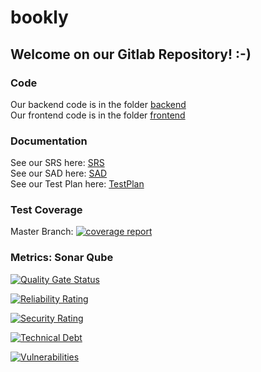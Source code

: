 # bookly
## Welcome on our Gitlab Repository! :-)

### Code
Our backend code is in the folder [backend](backend "backend")\
Our frontend code is in the folder [frontend](frontend "frontend")

### Documentation
See our SRS here: [SRS](SRS.md "SRS.md")\
See our SAD here: [SAD](sad.md "SAD.md")\
See our Test Plan here: [TestPlan](Test_Plan.md "Test_Plan.md")

### Test Coverage
Master Branch:
[![coverage report](https://gitlab.com/project_bookly/bookly/badges/master/coverage.svg)](https://gitlab.com/project_bookly/bookly/-/commits/master)

### Metrics: Sonar Qube

[![Quality Gate Status](http://194.13.81.160:9999/api/project_badges/measure?project=testbookly&metric=alert_status)](http://194.13.81.160:9999/dashboard?id=testbookly)

[![Reliability Rating](http://194.13.81.160:9999/api/project_badges/measure?project=testbookly&metric=reliability_rating)](http://194.13.81.160:9999/dashboard?id=testbookly)

[![Security Rating](http://194.13.81.160:9999/api/project_badges/measure?project=testbookly&metric=security_rating)](http://194.13.81.160:9999/dashboard?id=testbookly)

[![Technical Debt](http://194.13.81.160:9999/api/project_badges/measure?project=testbookly&metric=sqale_index)](http://194.13.81.160:9999/dashboard?id=testbookly)

[![Vulnerabilities](http://194.13.81.160:9999/api/project_badges/measure?project=testbookly&metric=vulnerabilities)](http://194.13.81.160:9999/dashboard?id=testbookly)
